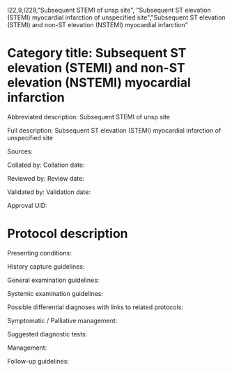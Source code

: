 I22,9,I229,"Subsequent STEMI of unsp site", "Subsequent ST elevation (STEMI) myocardial infarction of unspecified site","Subsequent ST elevation (STEMI) and non-ST elevation (NSTEMI) myocardial infarction"
# Category title: Subsequent ST elevation (STEMI) and non-ST elevation (NSTEMI) myocardial infarction

Abbreviated description: Subsequent STEMI of unsp site

Full description: Subsequent ST elevation (STEMI) myocardial infarction of unspecified site

Sources:

Collated by:
Collation date:

Reviewed by:
Review date:

Validated by:
Validation date:

Approval UID:

# Protocol description

Presenting conditions:

History capture guidelines:

General examination guidelines:

Systemic examination guidelines:

Possible differential diagnoses with links to related protocols:

Symptomatic / Palliative management:

Suggested diagnostic tests:

Management:

Follow-up guidelines:
